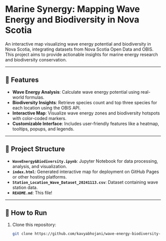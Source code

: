 # Marine Synergy: Mapping Wave Energy and Biodiversity in Nova Scotia

An interactive map visualizing wave energy potential and biodiversity in Nova Scotia, integrating datasets from Nova Scotia Open Data and OBIS. This project aims to provide actionable insights for marine energy research and biodiversity conservation.

---

## 🌟 Features
- **Wave Energy Analysis**: Calculate wave energy potential using real-world formulas.
- **Biodiversity Insights**: Retrieve species count and top three species for each location using the OBIS API.
- **Interactive Map**: Visualize wave energy zones and biodiversity hotspots with color-coded markers.
- **Customizable Interface**: Includes user-friendly features like a heatmap, tooltips, popups, and legends.

---

## 📁 Project Structure
- **`WaveEnergy&Biodiversity.ipynb`**: Jupyter Notebook for data processing, analysis, and visualization.
- **`index.html`**: Generated interactive map for deployment on GitHub Pages or other hosting platforms.
- **`Station_Location_Wave_Dataset_20241113.csv`**: Dataset containing wave station data.
- **`README.md`**: This file!

---

## 🚀 How to Run
1. Clone this repository:
   ```bash
   git clone https://github.com/kavyabhojani/wave-energy-biodiversity-visualization.git
